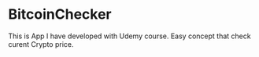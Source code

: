 # BitcoinChecker

This is App I have developed with Udemy course.
Easy concept that check curent Crypto price.
